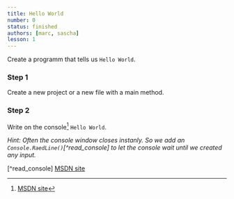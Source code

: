 ```yaml
---
title: Hello World
number: 0
status: finished
authors: [marc, sascha]
lesson: 1
---
```


Create a programm that tells us `Hello World`.

### Step 1

Create a new project or a new file with a main method.

### Step 2

Write on the console[^write_console] `Hello World`.

[^write_console]:
    [MSDN site](https://msdn.microsoft.com/de-de/library/system.console.writeline%28v=vs.110%29.aspx)

*Hint: Often the console window closes instanly. So we add an `Console.RaedLine()`[^read_console] to let the console wait until we created any input.*

[^read_console]
    [MSDN site](https://msdn.microsoft.com/de-de/library/system.console.readline%28v=vs.110%29.aspx)